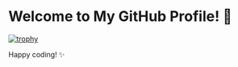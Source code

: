# Welcome to My GitHub Profile! 👋

[![trophy](https://github-profile-trophy.vercel.app/?username=dhubai)](https://github.com/ryo-ma/github-profile-trophy)


Happy coding! ✨

